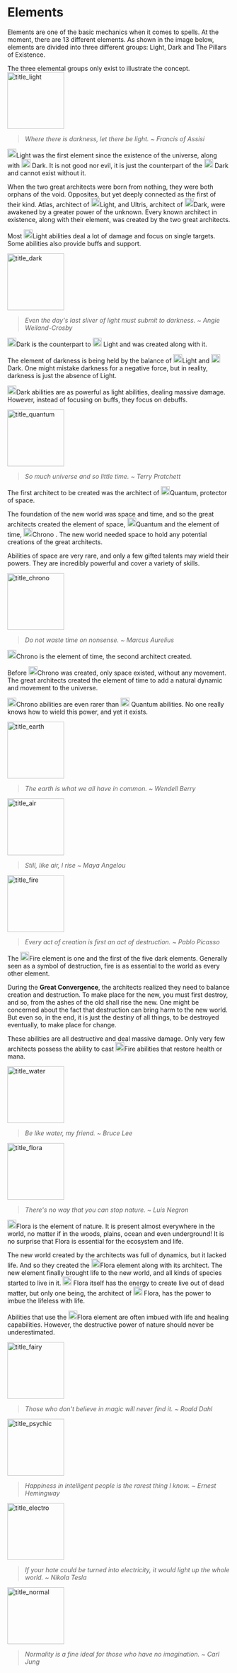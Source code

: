 # Elements

Elements are one of the basic mechanics when it comes to spells. At the moment, there are 13 different elements. As shown in the image below, elements are divided into three different groups: Light, Dark and The Pillars of Existence.

<note>
    The three elemental groups only exist to illustrate the concept.
</note>

<chapter title="Light">

<img src="title_light.png" alt="title_light" height="128" title="Light Title"/>

> <i>Where there is darkness, let there be light. ~ Francis of Assisi</i>

<format color="Bisque"><img src="icon_light.png" alt="icon_light" style="inline" width="20" title="Light Icon"/>Light</format> was the first element since the existence of the universe, along with <format color="Gray"><img src="icon_dark.png" alt="icon_dark" style="inline" width="20" title="Dark Icon"/> Dark</format>. It is not good nor evil, it is just the counterpart of the <format color="Gray"><img src="icon_dark.png" alt="icon_dark" style="inline" width="20" title="Dark Icon"/> Dark</format> and cannot exist without it. 

When the two great architects were born from nothing, they were both orphans of the void.
Opposites, but yet deeply connected as the first of their kind.
Atlas, architect of <format color="Bisque"><img src="icon_light.png" alt="icon_light" style="inline" width="20" title="Light Icon"/>Light</format>, and Ultris, architect of <format color="Gray"><img src="icon_dark.png" alt="icon_dark" style="inline" width="20" title="Dark Icon"/>Dark</format>, were awakened by a greater power of the unknown.
Every known architect in existence, along with their element, was created by the two great architects.

Most <format color="Bisque"><img src="icon_light.png" alt="icon_light" style="inline" width="20" title="Light Icon"/>Light</format> abilities deal a lot of damage and focus on single targets. Some abilities also provide buffs and support.

</chapter>

<chapter title="Dark">

<img src="title_dark.png" alt="title_dark" height="128" title="Dark Title"/>

> <i>Even the day's last sliver of light must submit to darkness. ~ Angie Weiland-Crosby</i>

<format color="Gray"><img src="icon_dark.png" alt="icon_dark" style="inline" width="20" title="Dark Icon"/>Dark</format> is the counterpart to <format color="Bisque"><img src="icon_light.png" alt="icon_light" style="inline" width="20" title="Light Icon"/> Light</format> and was created along with it.

The element of darkness is being held by the balance of <format color="Bisque"><img src="icon_light.png" alt="icon_light" style="inline" width="20" title="Light Icon"/>Light</format> and <format color="Gray"><img src="icon_dark.png" alt="icon_dark" style="inline" width="20" title="Dark Icon"/>Dark</format>.
One might mistake darkness for a negative force, but in reality, darkness is just the absence of Light.

<format color="Gray"><img src="icon_dark.png" alt="icon_dark" style="inline" width="20" title="Dark Icon"/>Dark</format> abilities are as powerful as light abilities, dealing massive damage. However, instead of focusing on buffs, they focus on debuffs.

</chapter>

<chapter title="Quantum">

<img src="title_quantum.png" alt="title_quantum" height="128" title="Quantum Title"/>

> <i>So much universe and so little time. ~ Terry Pratchett</i>

The first architect
to be created was the architect of <format color="MediumPurple"><img src="icon_quantum.png" alt="icon_quantum" style="inline" width="20" title="Quantum Icon"/>Quantum</format>,
protector of space.

The foundation of the new world was space and time,
and so the great architects created the element of space,
<format color="MediumPurple"><img src="icon_quantum.png" alt="icon_quantum" style="inline" width="20" title="Quantum Icon"/>Quantum</format> and the element of time,
<format color="MediumAquamarine"><img src="icon_chrono.png" alt="icon_chrono" style="inline" width="20" title="Chrono Icon"/>Chrono </format>.
The new world needed space to hold any potential creations of the great architects.

Abilities of space are very rare, and only a few gifted talents may wield their powers.
They are incredibly powerful and cover a variety of skills.

</chapter>

<chapter title="Chrono">

<img src="title_chrono.png" alt="title_chrono" height="128" title="Chrono Title"/>

> <i>Do not waste time on nonsense. ~ Marcus Aurelius</i>

<format color="MediumAquamarine"><img src="icon_chrono.png" alt="icon_chrono" style="inline" width="20" title="Chrono Icon"/>Chrono</format> is the element of time, the second architect created.

Before <format color="MediumAquamarine"><img src="icon_chrono.png" alt="icon_chrono" style="inline" width="20" title="Chrono Icon"/>Chrono</format> was created, only space existed, without any movement. The great architects created the element of time to add a natural dynamic and movement to the universe.

<format color="MediumAquamarine"><img src="icon_chrono.png" alt="icon_chrono" style="inline" width="20" title="Chrono Icon"/>Chrono</format> abilities are even rarer than <format color="MediumPurple"><img src="icon_quantum.png" alt="icon_quantum" style="inline" width="20" title="Quantum Icon"/> Quantum</format> abilities. No one really knows how to wield this power, and yet it exists.
 
</chapter>

<chapter title="Earth">

<img src="title_earth.png" alt="title_earth" height="128" title="Earth Title"/>

> <i>The earth is what we all have in common. ~ Wendell Berry</i>

</chapter>

<chapter title="Air">

<img src="title_air.png" alt="title_air" height="128" title="Air Title"/>

> <i>Still, like air, I rise ~ Maya Angelou</i>

</chapter>

<chapter title="Fire">

<img src="title_fire.png" alt="title_fire" height="128" title="Fire Title"/>

> <i>Every act of creation is first an act of destruction. ~ Pablo Picasso</i>

The <format color="IndianRed"><img src="icon_fire.png" alt="icon_fire" style="inline" width="20" title="Fire Icon"/>Fire</format> element is one and the first of the five dark elements. Generally seen as a symbol of destruction, fire is as essential to the world as every other element.

During the <b>Great Convergence</b>, the architects realized they need to balance creation and destruction.
To make place for the new, you must first destroy, and so, from the ashes of the old shall rise the new.
One might be concerned about the fact that destruction can bring harm to the new world. But even so, in the end, it is just the destiny of all things, to be destroyed eventually, to make place for change.

These abilities are all destructive and deal massive damage.
Only very few architects possess the ability
to cast <format color="IndianRed"><img src="icon_fire.png" alt="icon_fire" style="inline" width="20" title="Fire Icon"/>Fire</format> abilities that restore health or mana.

</chapter>

<chapter title="Water">

<img src="title_water.png" alt="title_water" height="128" title="Water Title"/>

> <i>Be like water, my friend. ~ Bruce Lee</i>

</chapter>

<chapter title="Flora">

<img src="title_flora.png" alt="title_flora" height="128" title="Flora Title"/>

> <i>There's no way that you can stop nature. ~ Luis Negron</i>

<format color="GreenYellow"><img src="icon_flora.png" alt="icon_flora" style="inline" width="20" title="Flora Icon"/>Flora</format> is the element of nature. It is present almost everywhere in the world, no matter if in the woods, plains, ocean and even underground! It is no surprise that Flora is essential for the ecosystem and life.

The new world created by the architects was full of dynamics, but it lacked life.
And so they created the <format color="GreenYellow"><img src="icon_flora.png" alt="icon_flora" style="inline" width="20" title="Flora Icon"/>Flora</format> element along with its architect.
The new element finally brought life to the new world, and all kinds of species started to live in it. <format color="GreenYellow"><img src="icon_flora.png" alt="icon_flora" style="inline" width="20" title="Flora Icon"/> Flora</format> itself has the energy to create live out of dead matter, but only one being, the architect of <format color="GreenYellow"><img src="icon_flora.png" alt="icon_flora" style="inline" width="20" title="Flora Icon"/> Flora</format>, has the power to imbue the lifeless with life.

Abilities that use the <format color="GreenYellow"><img src="icon_flora.png" alt="icon_flora" style="inline" width="20" title="Flora Icon"/>Flora</format> element are often imbued with life and healing capabilities.
However, the destructive power of nature should never be underestimated.

</chapter>

<chapter title="Fairy">

<img src="title_fairy.png" alt="title_fairy" height="128" title="Fairy Title"/>

> <i>Those who don't believe in magic will never find it. ~ Roald Dahl</i>

</chapter>

<chapter title="Psychic">

<img src="title_psychic.png" alt="title_psychic" height="128" title="Psychic Title"/>

> <i>Happiness in intelligent people is the rarest thing I know. ~ Ernest Hemingway</i>

</chapter>

<chapter title="Electro">

<img src="title_electro.png" alt="title_electro" height="128" title="Electro Title"/>

> <i>If your hate could be turned into electricity, it would light up the whole world. ~ Nikola Tesla</i>

</chapter>

<chapter title="Normal">

<img src="title_normal.png" alt="title_normal" height="128" title="Normal Title"/>

> <i>Normality is a fine ideal for those who have no imagination. ~ Carl Jung</i>

</chapter>